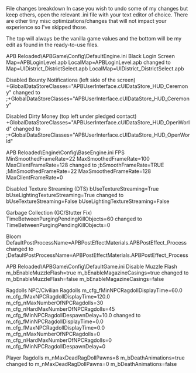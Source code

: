 File changes breakdown
In case you wish to undo some of my changes but keep others, open the relevant .ini file with your text editor of choice. There are other tiny misc optimizations/changes that will not impact your experience so I've skipped those.

The top will always be the vanilla game values and the bottom will be my edit as found in the ready-to-use files.

APB Reloaded\APBGame\Config\DefaultEngine.ini
Black Login Screen
Map=APBLoginLevel.apb
LocalMap=APBLoginLevel.apb
changed to
Map=UIDistrict_DistrictSelect.apb
LocalMap=UIDistrict_DistrictSelect.apb

Disabled Bounty Notifications (left side of the screen)
+GlobalDataStoreClasses="APBUserInterface.cUIDataStore_HUD_Ceremony"
changed to
;+GlobalDataStoreClasses="APBUserInterface.cUIDataStore_HUD_Ceremony"

Disabled Dirty Money (top left under pledged contact)
+GlobalDataStoreClasses="APBUserInterface.cUIDataStore_HUD_OpenWorld"
changed to
;+GlobalDataStoreClasses="APBUserInterface.cUIDataStore_HUD_OpenWorld"

APB Reloaded\Engine\Config\BaseEngine.ini
FPS
MinSmoothedFrameRate=22
MaxSmoothedFrameRate=100
MaxClientFrameRate=128
changed to
;bSmoothFrameRate=TRUE
;MinSmoothedFrameRate=22
MaxSmoothedFrameRate=128
MaxClientFrameRate=0

Disabled Texture Streaming (DTS)
bUseTextureStreaming=True
bUseLightingTextureStreaming=True
changed to
bUseTextureStreaming=False
bUseLightingTextureStreaming=False

Garbage Collection (GC/Stutter Fix)
TimeBetweenPurgingPendingKillObjects=60
changed to
TimeBetweenPurgingPendingKillObjects=0

Bloom
DefaultPostProcessName=APBPostEffectMaterials.APBPostEffect_Process
changed to
;DefaultPostProcessName=APBPostEffectMaterials.APBPostEffect_Process

APB Reloaded\APBGame\Config\DefaultGame.ini
Disable Muzzle Flash
m_bEnableMuzzleFlash=true
m_bEnableMagazineCasings=true
changed to
m_bEnableMuzzleFlash=false
m_bEnableMagazineCasings=false

Ragdolls
NPC/Civilian Ragdolls
m_cfg_fMinNPCRagdollDisplayTime=60.0
m_cfg_fMaxNPCRagdollDisplayTime=120.0
m_cfg_nMaxNumberOfNPCRagdolls=30
m_cfg_nHardMaxNumberOfNPCRagdolls=45
m_cfg_fMinNPCRagdollDespawnDelay=10.0
changed to
m_cfg_fMinNPCRagdollDisplayTime=0.0
m_cfg_fMaxNPCRagdollDisplayTime=0.0
m_cfg_nMaxNumberOfNPCRagdolls=0
m_cfg_nHardMaxNumberOfNPCRagdolls=0
m_cfg_fMinNPCRagdollDespawnDelay=0

Player Ragdolls
m_nMaxDeadRagDollPawns=8
m_bDeathAnimations=true
changed to
m_nMaxDeadRagDollPawns=0
m_bDeathAnimations=false
